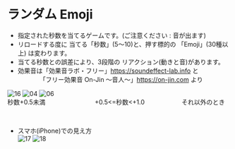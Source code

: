 # ランダム Emoji 
- 指定された秒数を当てるゲームです。(ご注意ください : 音が出ます)
- リロードする度に 当てる「秒数」(5〜10)と、押す標的の 「Emoji」(30種以上) は変わります。
- 当てる秒数との誤差により、3段階の リアクション(動きと音)があります。
- 効果音は「効果音ラボ・フリー」https://soundeffect-lab.info と<br>
　　　　「フリー効果音 On-Jin 〜音人〜」https://on-jin.com より<br>

![16](https://user-images.githubusercontent.com/67646107/130400790-3da4154e-0570-4ee2-a4f6-b6f74a01f6f2.png)
![04](https://user-images.githubusercontent.com/67646107/130400805-9fe924cc-8171-40f6-9c55-16a03a710e7c.png)
![06](https://user-images.githubusercontent.com/67646107/130400820-16b21ddd-d18a-463e-9c3f-bcfef1af7715.png)
<br>秒数+0.5未満　　　　　　　　+0.5<=秒数<+1.0　　　　　　それ以外のとき

&nbsp; <br>

- スマホ(iPhone)での見え方<br>
![17](https://user-images.githubusercontent.com/67646107/130399439-c4bb8a84-148d-4cb1-9c32-c64edad95222.jpeg)
![18](https://user-images.githubusercontent.com/67646107/130399454-cb23a077-e549-4e8f-8fa2-d6e1fa5abd31.jpeg)

